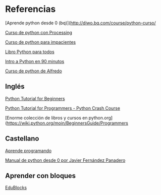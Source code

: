 # Referencias

[Aprende python desde 0 (bq)](http://diwo.bq.com/course/python-curso/

[Curso de python con Processing](https://www.youtube.com/watch?v=jpWmmFE4PbY&list=PLWFBhjhRekODXHilkWOONhA0CB4WKv8Pw)

[Curso de python para impacientes](https://python-para-impacientes.blogspot.com/p/indice.html)

[Libro Python para todos](http://mundogeek.net/tutorial-python/)

[Intro a Python en 90 minutos](https://www.youtube.com/watch?v=CCz5umwMTTE)

[Curso de python de Alfredo](http://www.educoteca.com/curso_python.html)
## Inglés

[Python Tutorial for Beginners ](https://www.youtube.com/watch?time_continue=247&v=_uQrJ0TkZlc&feature=emb_logo)

[Python Tutorial for Programmers - Python Crash Course](https://www.youtube.com/watch?v=f79MRyMsjrQ&feature=youtu.be)


[Enorme colección de libros y cursos en python.org](https://wiki.python.org/moin/BeginnersGuide/Programmers

## Castellano

[Aprende programando](https://www.aprendeprogramando.es/cursos-online/python)


[Manual de python desde 0 por Javier Fernández Panadero](https://lacienciaparatodos.wordpress.com/2019/10/10/manual-de-practicas-para-python-desde-cero/)

## Aprender con bloques

[EduBlocks](app.edublocks.org)
